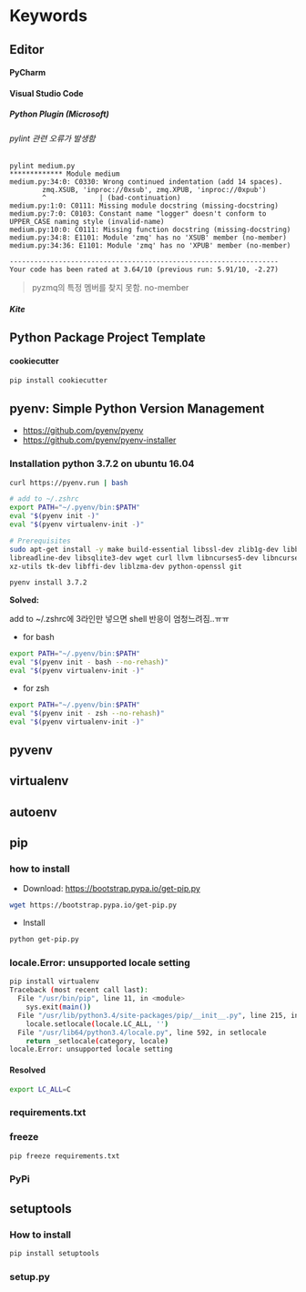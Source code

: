 # Keywords

## Editor

#### PyCharm

#### Visual Studio Code

##### Python Plugin (Microsoft)

###### pylint 관련 오류가 발생함

```
pylint medium.py
************* Module medium
medium.py:34:0: C0330: Wrong continued indentation (add 14 spaces).
        zmq.XSUB, 'inproc://0xsub', zmq.XPUB, 'inproc://0xpub')
        ^             | (bad-continuation)
medium.py:1:0: C0111: Missing module docstring (missing-docstring)
medium.py:7:0: C0103: Constant name "logger" doesn't conform to UPPER_CASE naming style (invalid-name)
medium.py:10:0: C0111: Missing function docstring (missing-docstring)
medium.py:34:8: E1101: Module 'zmq' has no 'XSUB' member (no-member)
medium.py:34:36: E1101: Module 'zmq' has no 'XPUB' member (no-member)

------------------------------------------------------------------
Your code has been rated at 3.64/10 (previous run: 5.91/10, -2.27)
```

> pyzmq의 특정 멤버를 찾지 못함. no-member 

##### Kite

## Python Package Project Template

#### cookiecutter

```sh
pip install cookiecutter
```

## pyenv: Simple Python Version Management

-   https://github.com/pyenv/pyenv
-   https://github.com/pyenv/pyenv-installer

### Installation python 3.7.2 on ubuntu 16.04

```sh
curl https://pyenv.run | bash

# add to ~/.zshrc
export PATH="~/.pyenv/bin:$PATH"
eval "$(pyenv init -)"
eval "$(pyenv virtualenv-init -)"

# Prerequisites
sudo apt-get install -y make build-essential libssl-dev zlib1g-dev libbz2-dev \
libreadline-dev libsqlite3-dev wget curl llvm libncurses5-dev libncursesw5-dev \
xz-utils tk-dev libffi-dev liblzma-dev python-openssl git

pyenv install 3.7.2
```

**Solved:**

add to ~/.zshrc에 3라인만 넣으면 shell 반응이 엄청느려짐..ㅠㅠ

* for bash
```sh
export PATH="~/.pyenv/bin:$PATH"
eval "$(pyenv init - bash --no-rehash)"
eval "$(pyenv virtualenv-init -)"
```
* for zsh
```sh
export PATH="~/.pyenv/bin:$PATH"
eval "$(pyenv init - zsh --no-rehash)"
eval "$(pyenv virtualenv-init -)"
```


## pyvenv

## virtualenv

## autoenv

## pip

### how to install

- Download: https://bootstrap.pypa.io/get-pip.py

```sh
wget https://bootstrap.pypa.io/get-pip.py
```

- Install

```sh
python get-pip.py
```

### locale.Error: unsupported locale setting

```sh
pip install virtualenv
Traceback (most recent call last):
  File "/usr/bin/pip", line 11, in <module>
    sys.exit(main())
  File "/usr/lib/python3.4/site-packages/pip/__init__.py", line 215, in main
    locale.setlocale(locale.LC_ALL, '')
  File "/usr/lib64/python3.4/locale.py", line 592, in setlocale
    return _setlocale(category, locale)
locale.Error: unsupported locale setting
```

#### Resolved

```sh
export LC_ALL=C
```

### requirements.txt

### freeze

```sh
pip freeze requirements.txt
```

### PyPi

## setuptools

### How to install

```sh
pip install setuptools
```

### setup.py
